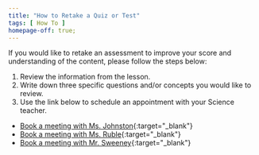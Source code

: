 ```yaml
---
title: "How to Retake a Quiz or Test"
tags: [ How To ]
homepage-off: true;
---
```


If you would like to retake an assessment to improve your score and understanding of the content, please follow the steps below:

1. Review the information from the lesson.
2. Write down three specific questions and/or concepts you would like to review.
3. Use the link below to schedule an appointment with your Science teacher.

* [Book a meeting with Ms. Johnston](https://emily-johnston.youcanbook.me){:target="_blank"}
* [Book a meeting with Ms. Ruble](http://larublemnca.youcanbook.me){:target="_blank"}
* [Book a meeting with Mr. Sweeney](https://jasweeney.youcanbook.me/){:target="_blank"}